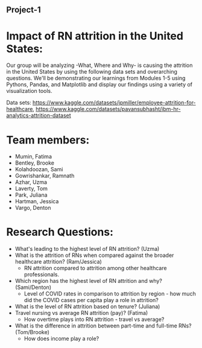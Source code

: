 ## Project-1

# Impact of RN attrition in the United States:
Our group will be analyzing -What, Where and Why- is causing the attrition in the United States by using the following data sets and overarching questions. We'll be demonstrating our learnings from Modules 1-5 using Pythons, Pandas, and Matplotlib and display our findings using a variety of visualization tools.

Data sets: https://www.kaggle.com/datasets/jpmiller/employee-attrition-for-healthcare, https://www.kaggle.com/datasets/pavansubhasht/ibm-hr-analytics-attrition-dataset

# Team members:
- Mumin, Fatima
- Bentley, Brooke
- Kolahdoozan, Sami
- Gowrishankar, Ramnath
- Azhar, Uzma
- Laverty, Tom
- Park, Juliana
- Hartman, Jessica
- Vargo, Denton

# Research Questions:
- What's leading to the highest level of RN attrition? (Uzma)
- What is the attrition of RNs when compared against the broader healthcare attrition? (Ram/Jessica)
    - RN attrition compared to attrition among other healthcare professionals.
- Which region has the highest level of RN attrition and why? (Sami/Denton)
    - Level of COVID rates in comparison to attrition by region - how much did the COVID cases per capita play a role in attrition?
- What is the level of RN attrition based on tenure? (Juliana)
- Travel nursing vs average RN attrition (pay)? (Fatima)
    - How overtime plays into RN attrition - travel vs average?
- What is the difference in attrition between part-time and full-time RNs? (Tom/Brooke)
    - How does income play a role? 
